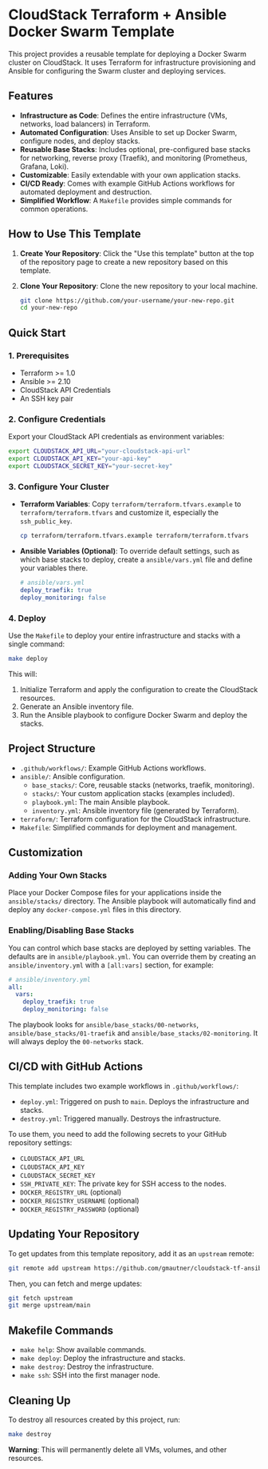 # CloudStack Terraform + Ansible Docker Swarm Template

This project provides a reusable template for deploying a Docker Swarm cluster on CloudStack. It uses Terraform for infrastructure provisioning and Ansible for configuring the Swarm cluster and deploying services.

## Features

- **Infrastructure as Code**: Defines the entire infrastructure (VMs, networks, load balancers) in Terraform.
- **Automated Configuration**: Uses Ansible to set up Docker Swarm, configure nodes, and deploy stacks.
- **Reusable Base Stacks**: Includes optional, pre-configured base stacks for networking, reverse proxy (Traefik), and monitoring (Prometheus, Grafana, Loki).
- **Customizable**: Easily extendable with your own application stacks.
- **CI/CD Ready**: Comes with example GitHub Actions workflows for automated deployment and destruction.
- **Simplified Workflow**: A `Makefile` provides simple commands for common operations.

## How to Use This Template

1.  **Create Your Repository**: Click the "Use this template" button at the top of the repository page to create a new repository based on this template.
2.  **Clone Your Repository**: Clone the new repository to your local machine.

    ```bash
    git clone https://github.com/your-username/your-new-repo.git
    cd your-new-repo
    ```

## Quick Start

### 1. Prerequisites

- Terraform >= 1.0
- Ansible >= 2.10
- CloudStack API Credentials
- An SSH key pair

### 2. Configure Credentials

Export your CloudStack API credentials as environment variables:

```bash
export CLOUDSTACK_API_URL="your-cloudstack-api-url"
export CLOUDSTACK_API_KEY="your-api-key"
export CLOUDSTACK_SECRET_KEY="your-secret-key"
```

### 3. Configure Your Cluster

- **Terraform Variables**: Copy `terraform/terraform.tfvars.example` to `terraform/terraform.tfvars` and customize it, especially the `ssh_public_key`.

    ```bash
    cp terraform/terraform.tfvars.example terraform/terraform.tfvars
    ```

- **Ansible Variables (Optional)**: To override default settings, such as which base stacks to deploy, create a `ansible/vars.yml` file and define your variables there.

    ```yaml
    # ansible/vars.yml
    deploy_traefik: true
    deploy_monitoring: false
    ```

### 4. Deploy

Use the `Makefile` to deploy your entire infrastructure and stacks with a single command:

```bash
make deploy
```

This will:
1.  Initialize Terraform and apply the configuration to create the CloudStack resources.
2.  Generate an Ansible inventory file.
3.  Run the Ansible playbook to configure Docker Swarm and deploy the stacks.

## Project Structure

- `.github/workflows/`: Example GitHub Actions workflows.
- `ansible/`: Ansible configuration.
  - `base_stacks/`: Core, reusable stacks (networks, traefik, monitoring).
  - `stacks/`: Your custom application stacks (examples included).
  - `playbook.yml`: The main Ansible playbook.
  - `inventory.yml`: Ansible inventory file (generated by Terraform).
- `terraform/`: Terraform configuration for the CloudStack infrastructure.
- `Makefile`: Simplified commands for deployment and management.

## Customization

### Adding Your Own Stacks

Place your Docker Compose files for your applications inside the `ansible/stacks/` directory. The Ansible playbook will automatically find and deploy any `docker-compose.yml` files in this directory.

### Enabling/Disabling Base Stacks

You can control which base stacks are deployed by setting variables. The defaults are in `ansible/playbook.yml`. You can override them by creating an `ansible/inventory.yml` with a `[all:vars]` section, for example:

```yaml
# ansible/inventory.yml
all:
  vars:
    deploy_traefik: true
    deploy_monitoring: false
```

The playbook looks for `ansible/base_stacks/00-networks`, `ansible/base_stacks/01-traefik` and `ansible/base_stacks/02-monitoring`. It will always deploy the `00-networks` stack.

## CI/CD with GitHub Actions

This template includes two example workflows in `.github/workflows/`:

- `deploy.yml`: Triggered on push to `main`. Deploys the infrastructure and stacks.
- `destroy.yml`: Triggered manually. Destroys the infrastructure.

To use them, you need to add the following secrets to your GitHub repository settings:

- `CLOUDSTACK_API_URL`
- `CLOUDSTACK_API_KEY`
- `CLOUDSTACK_SECRET_KEY`
- `SSH_PRIVATE_KEY`: The private key for SSH access to the nodes.
- `DOCKER_REGISTRY_URL` (optional)
- `DOCKER_REGISTRY_USERNAME` (optional)
- `DOCKER_REGISTRY_PASSWORD` (optional)

## Updating Your Repository

To get updates from this template repository, add it as an `upstream` remote:

```bash
git remote add upstream https://github.com/gmautner/cloudstack-tf-ansible-swarm.git
```

Then, you can fetch and merge updates:

```bash
git fetch upstream
git merge upstream/main
```

## Makefile Commands

- `make help`: Show available commands.
- `make deploy`: Deploy the infrastructure and stacks.
- `make destroy`: Destroy the infrastructure.
- `make ssh`: SSH into the first manager node.

## Cleaning Up

To destroy all resources created by this project, run:

```bash
make destroy
```

**Warning**: This will permanently delete all VMs, volumes, and other resources.
